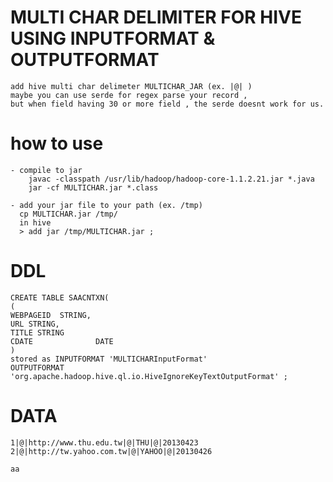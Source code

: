 MULTI CHAR DELIMITER FOR HIVE USING INPUTFORMAT & OUTPUTFORMAT
=====
    add hive multi char delimeter MULTICHAR_JAR (ex. |@| )
    maybe you can use serde for regex parse your record ,
    but when field having 30 or more field , the serde doesnt work for us.

how to use
====
    - compile to jar
        javac -classpath /usr/lib/hadoop/hadoop-core-1.1.2.21.jar *.java
        jar -cf MULTICHAR.jar *.class

    - add your jar file to your path (ex. /tmp)
      cp MULTICHAR.jar /tmp/
      in hive
      > add jar /tmp/MULTICHAR.jar ;

DDL
====

    CREATE TABLE SAACNTXN(
    (
    WEBPAGEID  STRING,
    URL STRING,
    TITLE STRING
    CDATE              DATE
    )
    stored as INPUTFORMAT 'MULTICHARInputFormat'
    OUTPUTFORMAT 'org.apache.hadoop.hive.ql.io.HiveIgnoreKeyTextOutputFormat' ;

DATA
====

    1|@|http://www.thu.edu.tw|@|THU|@|20130423
    2|@|http://tw.yahoo.com.tw|@|YAHOO|@|20130426

    aa
